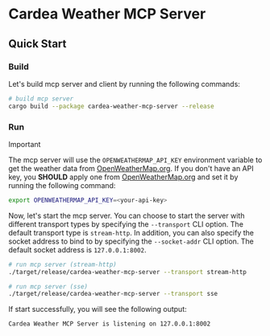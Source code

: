 # Cardea Weather MCP Server

## Quick Start

### Build

Let's build mcp server and client by running the following commands:

```bash
# build mcp server
cargo build --package cardea-weather-mcp-server --release
```

### Run

> [!IMPORTANT]
>
> The mcp server will use the `OPENWEATHERMAP_API_KEY` environment variable to get the weather data from [OpenWeatherMap.org](https://openweathermap.org/). If you don't have an API key, you **SHOULD** apply one from [OpenWeatherMap.org](https://openweathermap.org/) and set it by running the following command:
>
> ```bash
> export OPENWEATHERMAP_API_KEY=<your-api-key>
> ```

Now, let's start the mcp server. You can choose to start the server with different transport types by specifying the `--transport` CLI option. The default transport type is `stream-http`. In addition, you can also specify the socket address to bind to by specifying the `--socket-addr` CLI option. The default socket address is `127.0.0.1:8002`.

```bash
# run mcp server (stream-http)
./target/release/cardea-weather-mcp-server --transport stream-http

# run mcp server (sse)
./target/release/cardea-weather-mcp-server --transport sse
```

If start successfully, you will see the following output:

```bash
Cardea Weather MCP Server is listening on 127.0.0.1:8002
```
